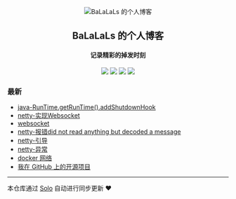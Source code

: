 <p align="center"><img alt="BaLaLaLs 的个人博客" src="https://static.b3log.org/images/brand/solo-32.png"></p><h2 align="center">
BaLaLaLs 的个人博客
</h2>

<h4 align="center">记录精彩的掉发时刻</h4>
<p align="center"><a title="BaLaLaLs 的个人博客" target="_blank" href="https://github.com/BaLaLaLs/solo-blog"><img src="https://img.shields.io/github/last-commit/BaLaLaLs/solo-blog.svg?style=flat-square&color=FF9900"></a>
<a title="GitHub repo size in bytes" target="_blank" href="https://github.com/BaLaLaLs/solo-blog"><img src="https://img.shields.io/github/repo-size/BaLaLaLs/solo-blog.svg?style=flat-square"></a>
<a title="Solo Version" target="_blank" href="https://github.com/b3log/solo/releases"><img src="https://img.shields.io/badge/solo-3.6.4-f1e05a.svg?style=flat-square&color=blueviolet"></a>
<a title="Hits" target="_blank" href="https://github.com/b3log/hits"><img src="https://hits.b3log.org/BaLaLaLs/solo-blog.svg"></a></p>

### 最新

* [java-RunTime.getRunTime().addShutdownHook](http://balalals.cn/articles/2019/09/06/1567737476722.html)
* [netty-实现Websocket](http://balalals.cn/articles/2019/09/04/1567590183516.html)
* [websocket](http://balalals.cn/articles/2019/09/04/1567573965089.html)
* [netty-报错did not read anything but decoded a message](http://balalals.cn/articles/2019/09/02/1567419247361.html)
* [netty-引导](http://balalals.cn/articles/2019/08/29/1567073873247.html)
* [netty-异常](http://balalals.cn/articles/2019/08/29/1567045908861.html)
* [docker 网络](http://balalals.cn/articles/2019/08/28/1567006006561.html)
* [我在 GitHub 上的开源项目](http://balalals.cn/my-github-repos)



---

本仓库通过 [Solo](https://github.com/b3log/solo) 自动进行同步更新 ❤️ 